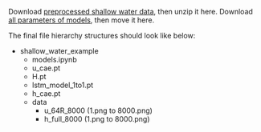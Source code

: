 Download [preprocessed shallow water data](https://drive.google.com/file/d/13ySGGtM-FjMHsT3073ZXkfCHNJWqC0Ua/view), then unzip it here.
Download [all parameters of models](https://drive.google.com/drive/folders/1ZPUhOEZR2tFQ6-RsObl-eOcltsdHb_z-), then move it here.

The final file hierarchy structures should look like below:
- shallow_water_example
  - models.ipynb
  - u_cae.pt
  - H.pt
  - lstm_model_1to1.pt
  - h_cae.pt
  - data
    - u_64R_8000 (1.png to 8000.png)
    - h_full_8000 (1.png to 8000.png)
